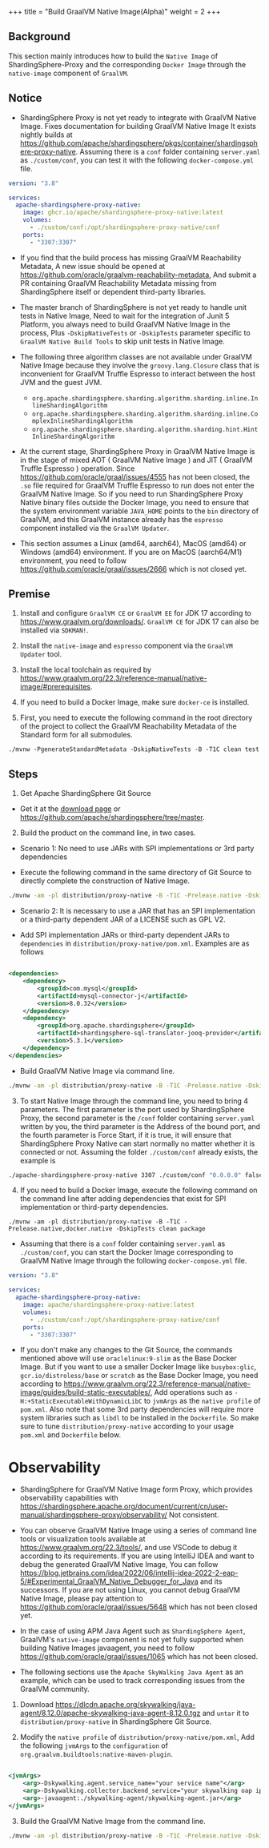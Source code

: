 +++
title = "Build GraalVM Native Image(Alpha)"
weight = 2
+++

## Background

This section mainly introduces how to build the `Native Image` of ShardingSphere-Proxy and the
corresponding `Docker Image` through the `native-image` component of `GraalVM`.

## Notice

- ShardingSphere Proxy is not yet ready to integrate with GraalVM Native Image.
  Fixes documentation for building GraalVM Native Image It exists nightly builds
  at https://github.com/apache/shardingsphere/pkgs/container/shardingsphere-proxy-native.
  Assuming there is a `conf` folder containing `server.yaml` as `./custom/conf`, you can test it with the
  following `docker-compose.yml` file.

````yaml
version: "3.8"

services:
  apache-shardingsphere-proxy-native:
    image: ghcr.io/apache/shardingsphere-proxy-native:latest
    volumes:
      - ./custom/conf:/opt/shardingsphere-proxy-native/conf
    ports:
      - "3307:3307"
````

- If you find that the build process has missing GraalVM Reachability Metadata,
  A new issue should be opened at https://github.com/oracle/graalvm-reachability-metadata,
  And submit a PR containing GraalVM Reachability Metadata missing from ShardingSphere itself or dependent third-party
  libraries.

- The master branch of ShardingSphere is not yet ready to handle unit tests in Native Image,
  Need to wait for the integration of Junit 5 Platform, you always need to build GraalVM Native Image in the process,
  Plus `-DskipNativeTests` or `-DskipTests` parameter specific to `GraalVM Native Build Tools` to skip unit tests in
  Native Image.

- The following three algorithm classes are not available under GraalVM Native Image because they involve
  the `groovy.lang.Closure` class that is inconvenient for GraalVM Truffle Espresso to interact between the host JVM and
  the guest JVM.
    - `org.apache.shardingsphere.sharding.algorithm.sharding.inline.InlineShardingAlgorithm`
    - `org.apache.shardingsphere.sharding.algorithm.sharding.inline.ComplexInlineShardingAlgorithm`
    - `org.apache.shardingsphere.sharding.algorithm.sharding.hint.HintInlineShardingAlgorithm`

- At the current stage, ShardingSphere Proxy in GraalVM Native Image is in the stage of mixed AOT ( GraalVM
  Native Image ) and JIT ( GraalVM Truffle Espresso ) operation. Since https://github.com/oracle/graal/issues/4555 has
  not been closed, the `.so` file required for GraalVM Truffle Espresso to run does not enter the GraalVM Native Image.
  So if you need to run ShardingSphere Proxy Native binary files outside the Docker Image, you need to ensure
  that the system environment variable `JAVA_HOME` points to the `bin` directory of GraalVM, and this
  GraalVM instance already has the `espresso` component installed via the `GraalVM Updater`.

- This section assumes a Linux (amd64, aarch64), MacOS (amd64) or Windows (amd64) environment.
  If you are on MacOS (aarch64/M1) environment, you need to follow https://github.com/oracle/graal/issues/2666 which is
  not closed yet.

## Premise

1. Install and configure `GraalVM CE` or `GraalVM EE` for JDK 17 according to https://www.graalvm.org/downloads/.
   `GraalVM CE` for JDK 17 can also be installed via `SDKMAN!`.

2. Install the `native-image` and `espresso` component via the `GraalVM Updater` tool.

3. Install the local toolchain as required by https://www.graalvm.org/22.3/reference-manual/native-image/#prerequisites.

4. If you need to build a Docker Image, make sure `docker-ce` is installed.

5. First, you need to execute the following command in the root directory of the project to collect the GraalVM
   Reachability Metadata of the Standard form for all submodules.

```shell
./mvnw -PgenerateStandardMetadata -DskipNativeTests -B -T1C clean test
```

## Steps

1. Get Apache ShardingSphere Git Source

- Get it at the [download page](https://shardingsphere.apache.org/document/current/en/downloads/)
  or https://github.com/apache/shardingsphere/tree/master.

2. Build the product on the command line, in two cases.

- Scenario 1: No need to use JARs with SPI implementations or 3rd party dependencies

- Execute the following command in the same directory of Git Source to directly complete the construction of Native
  Image.

```bash
./mvnw -am -pl distribution/proxy-native -B -T1C -Prelease.native -DskipTests clean package
```

- Scenario 2: It is necessary to use a JAR that has an SPI implementation or a third-party dependent JAR of a LICENSE
  such as GPL V2.

- Add SPI implementation JARs or third-party dependent JARs to `dependencies`
  in `distribution/proxy-native/pom.xml`. Examples are as follows

```xml

<dependencies>
    <dependency>
        <groupId>com.mysql</groupId>
        <artifactId>mysql-connector-j</artifactId>
        <version>8.0.32</version>
    </dependency>
    <dependency>
        <groupId>org.apache.shardingsphere</groupId>
        <artifactId>shardingsphere-sql-translator-jooq-provider</artifactId>
        <version>5.3.1</version>
    </dependency>
</dependencies>
```

- Build GraalVM Native Image via command line.

```bash
./mvnw -am -pl distribution/proxy-native -B -T1C -Prelease.native -DskipTests clean package
```

3. To start Native Image through the command line, you need to bring 4 parameters.
   The first parameter is the port used by ShardingSphere Proxy, the second parameter is the `/conf` folder
   containing `server.yaml` written by you, the third parameter is the Address of the bound port, and the fourth parameter is
   Force Start, if it is true, it will ensure that ShardingSphere Proxy Native can start normally no matter whether it
   is connected or not.
   Assuming the folder `./custom/conf` already exists, the example is

```bash
./apache-shardingsphere-proxy-native 3307 ./custom/conf "0.0.0.0" false
````

4. If you need to build a Docker Image, execute the following command on the command line after adding dependencies that
   exist for SPI implementation or third-party dependencies.

```shell
./mvnw -am -pl distribution/proxy-native -B -T1C -Prelease.native,docker.native -DskipTests clean package
```

- Assuming that there is a `conf` folder containing `server.yaml` as `./custom/conf`, you can start the Docker Image
  corresponding to GraalVM Native Image through the following `docker-compose.yml` file.

```yaml
version: "3.8"

services:
  apache-shardingsphere-proxy-native:
    image: apache/shardingsphere-proxy-native:latest
    volumes:
      - ./custom/conf:/opt/shardingsphere-proxy-native/conf
    ports:
      - "3307:3307"
```

- If you don't make any changes to the Git Source, the commands mentioned above will use `oraclelinux:9-slim` as the
  Base Docker Image.
  But if you want to use a smaller Docker Image like `busybox:glic`, `gcr.io/distroless/base` or `scratch` as the Base
  Docker Image, you need according
  to https://www.graalvm.org/22.3/reference-manual/native-image/guides/build-static-executables/,
  Add operations such as `-H:+StaticExecutableWithDynamicLibC` to `jvmArgs` as the `native profile` of `pom.xml`.
  Also note that some 3rd party dependencies will require more system libraries such as `libdl` to be installed in
  the `Dockerfile`.
  So make sure to tune `distribution/proxy-native` according to your usage
  `pom.xml` and `Dockerfile` below.

# Observability

- ShardingSphere for GraalVM Native Image form Proxy, which provides observability capabilities
  with https://shardingsphere.apache.org/document/current/cn/user-manual/shardingsphere-proxy/observability/
  Not consistent.

- You can observe GraalVM Native Image using a series of command line tools or visualization tools available
  at https://www.graalvm.org/22.3/tools/, and use VSCode to debug it according to its requirements.
  If you are using IntelliJ IDEA and want to debug the generated GraalVM Native Image, You can
  follow https://blog.jetbrains.com/idea/2022/06/intellij-idea-2022-2-eap-5/#Experimental_GraalVM_Native_Debugger_for_Java
  and its successors. If you are not using Linux, you cannot debug GraalVM Native Image, please pay attention
  to https://github.com/oracle/graal/issues/5648 which has not been closed yet.

- In the case of using APM Java Agent such as `ShardingSphere Agent`,
  GraalVM's `native-image` component is not yet fully supported when building Native Images
  javaagent, you need to follow https://github.com/oracle/graal/issues/1065 which has not been closed.

- The following sections use the `Apache SkyWalking Java Agent` as an example, which can be used to track corresponding
  issues from the GraalVM community.

1. Download https://dlcdn.apache.org/skywalking/java-agent/8.12.0/apache-skywalking-java-agent-8.12.0.tgz and `untar` it
   to `distribution/proxy-native` in ShardingSphere Git Source.

2. Modify the `native profile` of `distribution/proxy-native/pom.xml`,
   Add the following `jvmArgs` to the `configuration` of `org.graalvm.buildtools:native-maven-plugin`.

```xml

<jvmArgs>
    <arg>-Dskywalking.agent.service_name="your service name"</arg>
    <arg>-Dskywalking.collector.backend_service="your skywalking oap ip and port"</arg>
    <arg>-javaagent:./skywalking-agent/skywalking-agent.jar</arg>
</jvmArgs>
```

3. Build the GraalVM Native Image from the command line.

```bash
./mvnw -am -pl distribution/proxy-native -B -T1C -Prelease.native -DskipTests clean package
```
